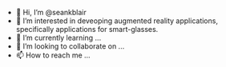 - 👋 Hi, I’m @seankblair
- 👀 I’m interested in deveoping augmented reality applications, specifically applications for smart-glasses. 
- 🌱 I’m currently learning ...
- 💞️ I’m looking to collaborate on ...
- 📫 How to reach me ...

<!---
seankblair/seankblair is a ✨ special ✨ repository because its `README.md` (this file) appears on your GitHub profile.
You can click the Preview link to take a look at your changes.
--->
